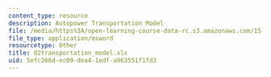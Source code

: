 ```yaml
---
content_type: resource
description: Autopower Transportation Model
file: /media/https%3A/open-learning-course-data-rc.s3.amazonaws.com/15-057-systems-optimization-spring-2003/5efc266dec09dea41edfa963551f1fd3_02transportation_model.xls
file_type: application/msword
resourcetype: Other
title: 02transportation_model.xls
uid: 5efc266d-ec09-dea4-1edf-a963551f1fd3
---
```

